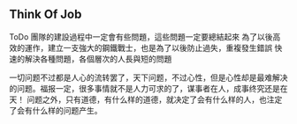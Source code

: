 ## Think Of Job
ToDo
團隊的建設過程中一定會有些問題，這些問題一定要總結起來
為了以後高效的運作，建立一支強大的鋼鐵戰士，也是為了以後防止過失，重複發生錯誤
快速的解決各種問題，各個層次的人長與短的問題

一切问题不过都是人心的流转罢了，天下问题，不过心性，但是心性却是最难解决的问题。福报一定，很多事情就不是人力可求的了，谋事者在人，成事终究还是在天！
问题之外，只有道德，有什么样的道德，就决定了会有什么样的人，也注定了会有什么样的问题产生。
